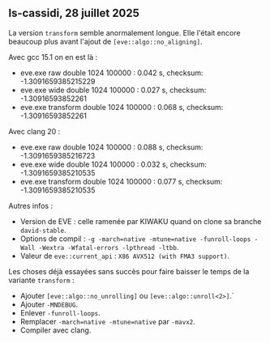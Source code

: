 
## ls-cassidi, 28 juillet 2025

La version `transform` semble anormalement longue. Elle l'était encore beaucoup plus avant l'ajout de `[eve::algo::no_aligning]`. 

Avec gcc 15.1 on en est là :

- eve.exe raw       double 1024 100000 : 0.042 s, checksum: -1.3091659385215229
- eve.exe wide      double 1024 100000 : 0.027 s, checksum: -1.30916593852261
- eve.exe transform double 1024 100000 : 0.068 s, checksum: -1.30916593852261

Avec clang 20 :

- eve.exe raw       double 1024 100000 : 0.088 s, checksum: -1.3091659385216723
- eve.exe wide      double 1024 100000 : 0.032 s, checksum: -1.3091659385210535
- eve.exe transform double 1024 100000 : 0.077 s, checksum: -1.3091659385210535

Autres infos :
- Version de EVE : celle ramenée par KIWAKU quand on clone sa branche `david-stable`.
- Options de compil : `-g -march=native -mtune=native -funroll-loops -Wall -Wextra -Wfatal-errors -lpthread -ltbb`. 
- Valeur de `eve::current_api` : `X86 AVX512 (with FMA3 support)`.

Les choses déjà essayées sans succès pour faire baisser le temps de la variante `transform` :
- Ajouter `[eve::algo::no_unrolling]` ou `[eve::algo::unroll<2>]`.`
- Ajouter `-MNDEBUG`.
- Enlever `-funroll-loops`.
- Remplacer `-march=native -mtune=native` par `-mavx2`.
- Compiler avec clang.

